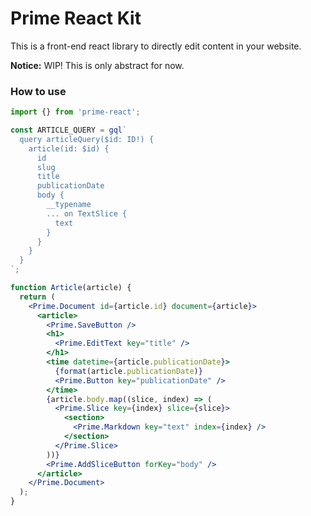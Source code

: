 # Prime React Kit

This is a front-end react library to directly edit content in your website.

**Notice:** WIP! This is only abstract for now.

### How to use

```jsx
import {} from 'prime-react';

const ARTICLE_QUERY = gql`
  query articleQuery($id: ID!) {
    article(id: $id) {
      id
      slug
      title
      publicationDate
      body {
        __typename
        ... on TextSlice {
          text
        }
      }
    }
  }
`;

function Article(article) {
  return (
    <Prime.Document id={article.id} document={article}>
      <article>
        <Prime.SaveButton />
        <h1>
          <Prime.EditText key="title" />
        </h1>
        <time datetime={article.publicationDate}>
          {format(article.publicationDate)}
          <Prime.Button key="publicationDate" />
        </time>
        {article.body.map((slice, index) => (
          <Prime.Slice key={index} slice={slice}>
            <section>
              <Prime.Markdown key="text" index={index} />
            </section>
          </Prime.Slice>
        ))}
        <Prime.AddSliceButton forKey="body" />
      </article>
    </Prime.Document>
  );
}
```
